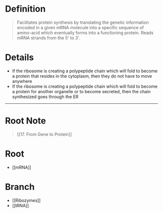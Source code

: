 # Definition
> Facilitates protein synthesis by translating the genetic information encoded in a given mRNA molecule into a specific sequence of amino-acid which eventually forms into a functioning protein. Reads mRNA strands from the 5' to 3'.
# Details
- If the ribosome is creating a polypeptide chain which will fold to become a protein that resides in the cytoplasm, then they do not have to move anywhere
- If the ribosome is creating a polypeptide chain which will fold to become a protein for another organelle or to become secreted, then the chain synthesized goes through the ER
***
# Root Note
> [[17. From Gene to Protein]]
# Root
- [[mRNA]]
# Branch
- [[Ribozymes]]
- [[tRNA]]
